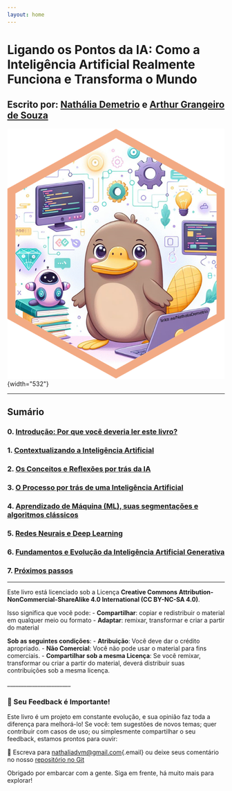 ```yaml
---
layout: home
---
```


# Ligando os Pontos da IA: Como a Inteligência Artificial Realmente Funciona e Transforma o Mundo

## Escrito por: [**Nathália Demetrio**](https://linktr.ee/NathaliaDemetrio) e [**Arthur Grangeiro de Souza**](https://www.linkedin.com/in/arthurgrangeiro/)

![Cover Art](/assets/images/orni_.png){width="532"}

---
## Sumário 
### 0. [Introdução: Por que você deveria ler este livro?](capitulo-0)
### 1. [Contextualizando a Inteligência Artificial](capitulo-1)
### 2. [Os Conceitos e Reflexões por trás da IA](capitulo-2)
### 3. [O Processo por trás de uma Inteligência Artificial](capitulo-3)
### 4. [Aprendizado de Máquina (ML), suas segmentações e algoritmos clássicos](capitulo-4)
### 5. [Redes Neurais e Deep Learning](capitulo-5)
### 6. [Fundamentos e Evolução da Inteligência Artificial Generativa](capitulo-6)
### 7. [Próximos passos](capitulo-7)
---

Este livro está licenciado sob a Licença **Creative Commons Attribution-NonCommercial-ShareAlike 4.0 International (CC BY-NC-SA 4.0)**.

Isso significa que você pode: - **Compartilhar**: copiar e redistribuir o material em qualquer meio ou formato - **Adaptar**: remixar, transformar e criar a partir do material

**Sob as seguintes condições**: - **Atribuição**: Você deve dar o crédito apropriado. - **Não Comercial**: Você não pode usar o material para fins comerciais. - **Compartilhar sob a mesma Licença**: Se você remixar, transformar ou criar a partir do material, deverá distribuir suas contribuições sob a mesma licença.

\_\_\_\_\_\_\_\_\_\_\_\_\_\_\_\_\_\_\_\_\_\_\_

### 📣 Seu Feedback é Importante!

Este livro é um projeto em constante evolução, e sua opinião faz toda a diferença para melhorá-lo! Se você: tem sugestões de novos temas; quer contribuir com casos de uso; ou simplesmente compartilhar o seu feedback, estamos prontos para ouvir:

💬 Escreva para [nathaliadvm\@gmail.com](mailto:nathaliadvm@gmail.com){.email} ou deixe seus comentário no nosso [repositório no Git](https://github.com/uarg-tech/conectando-os-pontos-da-IA/blob/main/index.md)

Obrigado por embarcar com a gente. Siga em frente, há muito mais para explorar!
